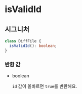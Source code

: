 # isValidId

## 시그니처

```ts
class DiffFile {
  isValidId(): boolean;
}
```

### 반환 값

<ul class="param-ul">
  <li class="param-li param-li-root">
    <span class="param-type">boolean</span>
    <br>
    <p class="param-description"><code>id</code> 값이 올바르면 <code>true</code>를 반환해요.</p>
  </li>
</ul>